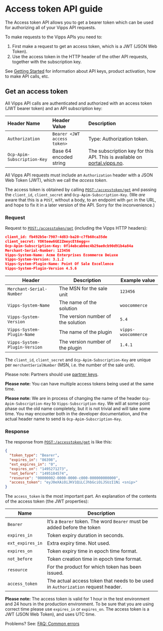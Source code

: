 <!-- START_METADATA
---
title: API guide
sidebar_position: 1
hide_table_of_contents: true
pagination_next: null
pagination_prev: null
---
END_METADATA -->

# Access token API guide

The Access token API allows you to get a bearer token which can be used for authorizing all of your Vipps API requests.

To make requests to the Vipps APIs you need to:

1. First make a request to get an access token, which is a JWT (JSON Web Token).
2. Use the access token in the HTTP header of the other API requests,
   together with the subscription key.

See
[Getting Started](https://vippsas.github.io/vipps-developer-docs/docs/vipps-developers/vipps-getting-started)
for information about API keys, product activation, how to make API calls, etc.


## Get an access token

All Vipps API calls are authenticated and authorized with an access token
(JWT bearer token) and an API subscription key:

| Header Name                 | Header Value                | Description      |
|:----------------------------|:----------------------------|:-----------------|
| `Authorization`             | `Bearer <JWT access token>` | Type: Authorization token. |
| `Ocp-Apim-Subscription-Key` | Base 64 encoded string      | The subscription key for this API. This is available on [portal.vipps.no](https://portal.vipps.no). |

All Vipps API requests must include an `Authorization` header with
a JSON Web Token (JWT), which we call the _access token_.

The access token is obtained by calling
[`POST:/accesstoken/get`](https://vippsas.github.io/vipps-developer-docs/api/ecom#tag/Authorization-Service/operation/fetchAuthorizationTokenUsingPost)
and passing the `client_id`, `client_secret` and `Ocp-Apim-Subscription-Key`.
(We _are_ aware that this is a `POST`, without a body, to an endpoint with
`get` in the URL, and hope to fix it in a later version of the API. Sorry for the inconvenience.)

### Request

Request to
[`POST:/accesstoken/get`](https://vippsas.github.io/vipps-developer-docs/api/ecom#tag/Authorization-Service/operation/fetchAuthorizationTokenUsingPost)
(including the Vipps HTTP headers):

```json
client_id: fb492b5e-7907-4d83-ba20-c7fb60ca35de
client_secret: Y8Kteew6GE2ZmeycEt6egg==
Ocp-Apim-Subscription-Key: 0f14ebcab0ec4b29ae0cb90d91b4a84a
Merchant-Serial-Number: 123456
Vipps-System-Name: Acme Enterprises Ecommerce DeLuxe
Vipps-System-Version: 3.1.2
Vipps-System-Plugin-Name: Point Of Sale Excellence
Vipps-System-Plugin-Version 4.5.6
```

| Header                        | Description                        | Example value       |
|-------------------------------|------------------------------------|---------------------|
| `Merchant-Serial-Number`      | The MSN for the sale unit          | `123456`            |
| `Vipps-System-Name`           | The name of the solution           | `woocommerce`       |
| `Vipps-System-Version`        | The version number of the solution | `5.4`               |
| `Vipps-System-Plugin-Name`    | The name of the plugin             | `vipps-woocommerce` |
| `Vipps-System-Plugin-Version` | The version number of the plugin   | `1.4.1`             |

The `client_id`, `client_secret` and `Ocp-Apim-Subscription-Key` are unique per
`merchantSerialNumber` (MSN, i.e. the number of the sale unit).

Please note: Partners should use
[partner keys](https://vippsas.github.io/vipps-developer-docs/docs/vipps-partner/partner-keys).

**Please note:** You can have multiple access tokens being used at the same time.

**Please note:** We are in process of changing the name of the header
`Ocp-Apim-Subscription-Key` to `Vipps-Subscription-Key`. We will at some point
phase out the old name completely, but it is not trivial and will take some time.
You may encounter both in the developer documentation, and the actual header
name to send is `Ocp-Apim-Subscription-Key`.

### Response

The response from
[`POST:/accesstoken/get`](https://vippsas.github.io/vipps-developer-docs/api/ecom#tag/Authorization-Service/operation/fetchAuthorizationTokenUsingPost)
is like this:

```json
{
  "token_type": "Bearer",
  "expires_in": "86398",
  "ext_expires_in": "0",
  "expires_on": "1495271273",
  "not_before": "1495184574",
  "resource": "00000002-0000-0000-c000-000000000000",
  "access_token": "eyJ0eXAiOiJKV1QiLCJhbGciOiJSUzI1Ni <snip>"
}
```

The `access_token` is the most important part.
An explanation of the contents of the access token (the JWT properties):

| Name             | Description                                                                      |
|------------------|----------------------------------------------------------------------------------|
| `Bearer`         | It’s a `Bearer` token. The word `Bearer` must be added before the token          |
| `expires_in`     | Token expiry duration in seconds.                                                |
| `ext_expires_in` | Extra expiry time. Not used.                                                     |
| `expires_on`     | Token expiry time in epoch time format.                                          |
| `not_before`     | Token creation time in epoch time format.                                        |
| `resource`       | For the product for which token has been issued.                                 |
| `access_token`   | The actual access token that needs to be used in `Authorization` request header. |

**Please note:** The access token is valid for 1 hour in the test environment
and 24 hours in the production environment. To be sure that you are using
correct time please use `expires_in` or `expires_on`.
The access token is a JWT (JSON Web Token), and uses UTC time.

Problems? See:
[FAQ: Common errors](https://vippsas.github.io/vipps-developer-docs/docs/vipps-developers/faqs/common-errors-faq)
